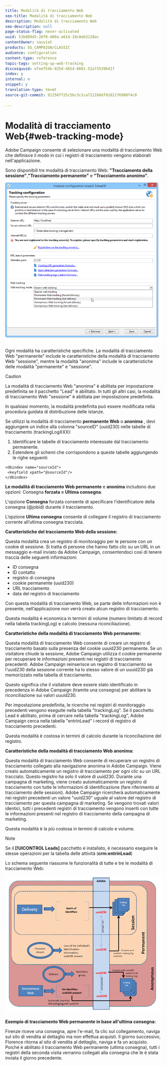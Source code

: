 ```yaml
---
title: Modalità di tracciamento Web
seo-title: Modalità di tracciamento Web
description: Modalità di tracciamento Web
seo-description: null
page-status-flag: never-activated
uuid: 51b889d3-28f8-480a-a614-10c8eb3128ac
contentOwner: sauviat
products: SG_CAMPAIGN/CLASSIC
audience: configuration
content-type: reference
topic-tags: setting-up-web-tracking
discoiquuid: efeef54b-925d-4654-8601-52a73539b41f
index: y
internal: n
snippet: y
translation-type: tm+mt
source-git-commit: 912507f25c5bc3c1ca7121b0df8182176900f4c0

---
```



# Modalità di tracciamento Web{#web-tracking-mode}

Adobe Campaign consente di selezionare una modalità di tracciamento Web che definisce il modo in cui i registri di tracciamento vengono elaborati nell&#39;applicazione.

Sono disponibili tre modalità di tracciamento Web: **&quot;Tracciamento della sessione&quot;**,**&quot;Tracciamento permanente&quot;** e **&quot;Tracciamento anonimo&quot;**.

![](assets/s_ncs_install_deployment_wiz_tracking_mode.png)

Ogni modalità ha caratteristiche specifiche. La modalità di tracciamento Web &quot;permanente&quot; include le caratteristiche della modalità di tracciamento Web &quot;sessione&quot;, mentre la modalità &quot;anonima&quot; include le caratteristiche delle modalità &quot;permanente&quot; e &quot;sessione&quot;.

>[!CAUTION]
>
>La modalità di tracciamento Web &quot;anonima&quot; è abilitata per impostazione predefinita se il pacchetto &quot;Lead&quot; è abilitato. In tutti gli altri casi, la modalità di tracciamento Web &quot;sessione&quot; è abilitata per impostazione predefinita.
>
>In qualsiasi momento, la modalità predefinita può essere modificata nella procedura guidata di distribuzione delle istanze.

Se utilizzi la modalità di tracciamento **permanente Web** o **anonima** , devi aggiungere un indice alla colonna &quot;sourceID&quot; (uuid230) nelle tabelle di tracciamento (trackingLogXXX):

1. Identificare le tabelle di tracciamento interessate dal tracciamento permanente.
1. Estendere gli schemi che corrispondono a queste tabelle aggiungendo le righe seguenti:

```
<dbindex name="sourceId">
 <keyfield xpath="@sourceId"/>
</dbindex>
```

**Le modalità di tracciamento Web permanente** e **anonima** includono due opzioni: Consegna **forzata** e **Ultima consegna**.

L&#39;opzione **Consegna** forzata consente di specificare l&#39;identificatore della consegna (@jobid) durante il tracciamento.

L’opzione **Ultima consegna** consente di collegare il registro di tracciamento corrente all’ultima consegna tracciata.

**Caratteristiche del tracciamento Web della sessione:**

Questa modalità crea un registro di monitoraggio per le persone con un cookie di sessione. Si tratta di persone che hanno fatto clic su un URL in un messaggio e-mail inviato da Adobe Campaign, consentendoci così di tenere traccia delle seguenti informazioni:

* ID consegna
* ID contatto
* registro di consegna
* cookie permanente (uuid230)
* URL tracciamento
* data del registro di tracciamento

Con questa modalità di tracciamento Web, se parte delle informazioni non è presente, nell’applicazione non verrà creato alcun registro di tracciamento.

Questa modalità è economica in termini di volume (numero limitato di record nella tabella trackingLog) e calcolo (nessuna riconciliazione).

**Caratteristiche della modalità di tracciamento Web permanente:**

Questa modalità di tracciamento Web consente di creare un registro di tracciamento basato sulla presenza del cookie uuuid230 permanente. Se un visitatore chiude la sessione, Adobe Campaign utilizza il cookie permanente per recuperare le informazioni presenti nei registri di tracciamento precedenti. Adobe Campaign reinserisce un registro di tracciamento se l&#39;uuid230 della sessione corrente ha lo stesso valore di un uuuid230 già memorizzato nella tabella di tracciamento.

Questo significa che il visitatore deve essere stato identificato in precedenza in Adobe Campaign (tramite una consegna) per abilitare la riconciliazione sui valori uuuid230.

Per impostazione predefinita, le ricerche nei registri di monitoraggio precedenti vengono eseguite nella tabella &quot;trackingLog&quot;. Se il pacchetto Lead è abilitato, prima di cercare nella tabella &quot;trackingLog&quot;, Adobe Campaign cerca nella tabella &quot;entrinLead&quot; i record di registro di tracciamento precedenti.

Questa modalità è costosa in termini di calcolo durante la riconciliazione del registro.

**Caratteristiche della modalità di tracciamento Web anonima:**

Questa modalità di tracciamento Web consente di recuperare un registro di tracciamento collegato alla navigazione anonima in Adobe Campaign. Viene creato automaticamente un registro di tracciamento per ogni clic su un URL tracciato. Questo registro ha solo il valore di uuid230. Durante una campagna di marketing, viene creato automaticamente un registro di tracciamento con tutte le informazioni di identificazione (fare riferimento al tracciamento delle sessioni). Adobe Campaign ricercherà automaticamente nei registri precedenti un valore &quot;uuid230&quot; uguale al valore del registro di tracciamento per questa campagna di marketing. Se vengono trovati valori identici, tutti i precedenti registri di tracciamento vengono inseriti con tutte le informazioni presenti nel registro di tracciamento della campagna di marketing.

Questa modalità è la più costosa in termini di calcolo e volume.

>[!NOTE]
>
>Se il **[!UICONTROL Leads]** pacchetto è installato, è necessario eseguire le stesse operazioni per la tabella delle attività (**crm:entrinLead**)

Lo schema seguente riassume le funzionalità di tutte e tre le modalità di tracciamento Web:

![](assets/s_ncs_install_deployment_wiz_tracking_schema_mode.png)

**Esempio di tracciamento Web permanente in base all&#39;ultima consegna:**

Firenze riceve una consegna, apre l&#39;e-mail, fa clic sul collegamento, naviga sul sito di vendita al dettaglio ma non effettua acquisti. Il giorno successivo, Florence ritorna al sito di vendita al dettaglio, naviga e fa un acquisto. Poiché è abilitato il tracciamento Web permanente (ultima consegna), tutti i registri della seconda visita verranno collegati alla consegna che le è stata inviata il giorno precedente.
